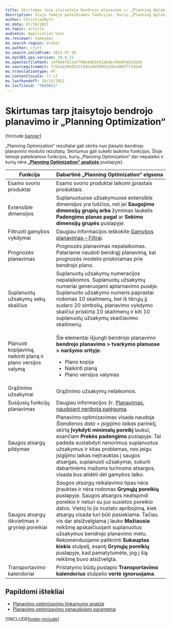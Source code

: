```yaml
---
title: Skirtumas tarp įtaisytojo bendrojo planavimo ir „Planning Optimization“
description: Šioje temoje pateikiamos funkcijos, kurių „Planning Optimization“ dar nepalaiko ir kurių nėra „Planning Optimization“ analizės puslapyje.
author: ChristianRytt
ms.date: 07/30/2021
ms.topic: article
audience: Application User
ms.reviewer: kamaybac
ms.search.region: Global
ms.author: crytt
ms.search.validFrom: 2021-07-30
ms.dyn365.ops.version: 10.0.21
ms.openlocfilehash: 14f0e07913af708e9eb3491ab4bc99e85462e5dd
ms.sourcegitcommit: fcb1aa39e933216dea9e586b552bce6057f416a6
ms.translationtype: HT
ms.contentlocale: lt-LT
ms.lasthandoff: 10/15/2021
ms.locfileid: "7645811"
---
```

# <a name="differences-between-built-in-master-planning-and-planning-optimization"></a>Skirtumas tarp įtaisytojo bendrojo planavimo ir „Planning Optimization“

[!include [banner](../../includes/banner.md)]

„Planning Optimization“ rezultatai gali skirtis nuo įtaisyto bendrojo planavimo modulio rezultatų. Skirtumus gali sukelti laukimo funkcijos. Šioje temoje pateikiamos funkcijos, kurių „Planning Optimization“ dar nepalaiko ir kurių nėra **[„Planning Optimization“ analizės](planning-optimization-fit-analysis.md)** puslapyje].

| Funkcija | Dabartinė „Planning Optimization“ elgsena |
|---|---|
| Esamo svorio produktai | Esamo svorio produktai laikomi įprastais produktais.|
| Extensible dimensijos | Suplanuotuose užsakymuose extensible dimensijos yra tuščios, net jei **Saugojimo dimensijų grupių arba** žymimas laukelis **Padengimo planas pagal** ar **Sekimo dimensijų grupės** puslapyje. |
| Filtruoti gamybos vykdymai | Daugiau informacijos ieškokite [Gamybos planavimas – Filtrai](production-planning.md#filters). |
| Prognozės planavimas | Prognozės planavimas nepalaikomas. Patariame naudoti bendrąjį planavimą, kai prognozės modelis priskiriamas prie bendrojo plano. |
| Suplanuotų užsakymų sekų skaičius | Suplanuotų užsakymų numeracijos nepalaikomos. Suplanuotų užsakymų numeriai generuojami aptarnavimo pusėje. Suplanuoto užsakymo numeris paprastai rodomas 10 skaitmenų, bet iš tikrųjų jį sudaro 20 simbolių, planavimo vykdymo skaičiui priskirta 10 skaitmenų ir kiti 10 suplanuotų užsakymų skaičiavimo skaitmenų. |
| Planuoti kopijavimą, naikinti planą ir plano versijos valymą | <p>Šie elementai išjungti bendrojo planavimo **bendrojo planavimo \> tvarkymo planuose \> naršymo srityje**:</p><ul><li>Plano kopija</li><li>Naikinti planą</li><li>Plano versijos valymas</li></ul> |
| Grąžinimo užsakymai | Grąžinimo užsakymų nelaikomos. |
| Susijusių funkcijų planavimas | Daugiau informacijos žr. [Planavimas, naudojant neribotą pajėgumą](infinite-capacity-planning.md#limitations). |
| Saugos atsargų pildymas | Planavimo optimizavimas visada naudoja *Šiandienos data + įsigijimo laikas* parinktį, skirtą **Įvykdyti minimalų poreikį** laukui, esančiam **Prekės padengimo** puslapyje. Tai padeda sustabdyti nenorimus suplanuotus užsakymus ir kitas problemas, nes jeigu įsigijimo laikas neįtrauktas į saugos atsargas, suplanuoti užsakymai, sukurti dabartinėms mažoms turimoms atsargos, visada bus atidėti dėl gamybos laiko. |
| Saugos atsargų iškvietimas ir grynieji poreikiai | *Saugos atsargų* reikalavimo tipas nėra įtrauktas ir nėra rodomas **Grynųjų poreikių** puslapyje. Saugos atsargos neatspindi poreikio ir neturi su juo susietos poreikio datos. Vietoj to jis nustato apribojimą, kiek atsargų visada turi būti pasiekiama. Tačiau vis dar atsižvelgiama į lauko **Mažiausia** reikšmę apskaičiuojant suplanuotus užsakymus bendrojo planavimo metu. Rekomenduojame patikrinti **Sukauptas kiekis** stulpelį, esantį **Grynųjų poreikių** puslapyje, kad pamatytumėte, jog į šią reikšmę buvo atsižvelgta. |
| Transportavimo kalendoriai | Pristatymo būdų puslapio **Transportavimo kalendorius** stulpelio **vertė ignoruojama**. |

## <a name="additional-resources"></a>Papildomi ištekliai

- [Planavimo optimizavimo tinkamumo analizė](planning-optimization-fit-analysis.md)
- [Planavimo optimizavimo nenaudojami parametrai](not-used-parameters.md)

[!INCLUDE[footer-include](../../../includes/footer-banner.md)]
